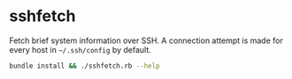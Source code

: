 # sshfetch
Fetch brief system information over SSH. A connection attempt is made for every
host in `~/.ssh/config` by default.

```bash
bundle install && ./sshfetch.rb --help
```
